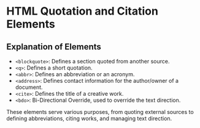 # HTML Quotation and Citation Elements


## Explanation of Elements

- `<blockquote>`: Defines a section quoted from another source.
- `<q>`: Defines a short quotation.
- `<abbr>`: Defines an abbreviation or an acronym.
- `<address>`: Defines contact information for the author/owner of a document.
- `<cite>`: Defines the title of a creative work.
- `<bdo>`: Bi-Directional Override, used to override the text direction.

These elements serve various purposes, from quoting external sources to defining abbreviations, citing works, and managing text direction.

